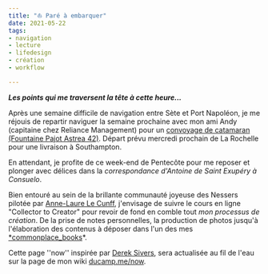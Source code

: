 ```yaml
---
title: "⛵️ Paré à embarquer" 
date: 2021-05-22
tags:
- navigation
- lecture
- lifedesign
- création 
- workflow

---
```

**_Les points qui me traversent la tête à cette heure..._**

Après une semaine difficile de navigation entre Sète et Port Napoléon, je me réjouis de repartir naviguer la semaine prochaine avec mon ami Andy (capitaine chez Reliance Management) pour un [convoyage de catamaran (Fountaine Pajot Astrea 42)](https://www.bourse-aux-equipiers.com/annonce-33501.html). Départ prévu mercredi prochain de La Rochelle pour une livraison à Southampton. 

En attendant, je profite de ce week-end de Pentecôte pour me reposer et plonger avec délices dans la *correspondance d'Antoine de Saint Exupéry à Consuelo*.

Bien entouré au sein de la brillante communauté joyeuse des Nessers pilotée par [Anne-Laure Le Cunff](https://nesslabs.com), j'envisage de suivre le cours en ligne "Collector to Creator" pour revoir de fond en comble tout *mon processus de création*. De la prise de notes personnelles, la production de photos jusqu'à l'élaboration des contenus à déposer dans l'un des mes [*commonplace_books](https://ducamp.me/Commonplace_book)*. 


Cette page ''now'' inspirée par [Derek Sivers](https://ducamp.me/maintenant), sera actualisée au fil de l'eau sur la page de mon wiki [ducamp.me/now](https://ducamp.me/now).
